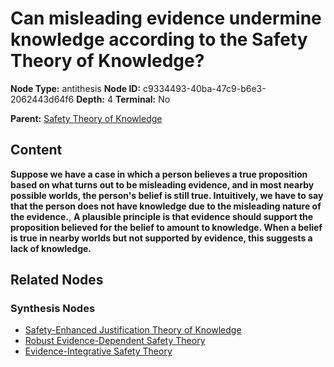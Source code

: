 # Can misleading evidence undermine knowledge according to the Safety Theory of Knowledge?

**Node Type:** antithesis
**Node ID:** c9334493-40ba-47c9-b6e3-2062443d64f6
**Depth:** 4
**Terminal:** No

**Parent:** [Safety Theory of Knowledge](safety-theory-of-knowledge-synthesis-41b802e9-2c4c-4559-b3dd-29f10449b06f.md)

## Content

**Suppose we have a case in which a person believes a true proposition based on what turns out to be misleading evidence, and in most nearby possible worlds, the person's belief is still true. Intuitively, we have to say that the person does not have knowledge due to the misleading nature of the evidence.**, **A plausible principle is that evidence should support the proposition believed for the belief to amount to knowledge. When a belief is true in nearby worlds but not supported by evidence, this suggests a lack of knowledge.**

## Related Nodes

### Synthesis Nodes

- [Safety-Enhanced Justification Theory of Knowledge](safety-enhanced-justification-theory-of-knowledge-synthesis-905b852f-7b7e-4908-b0f4-edd2e88b1861.md)
- [Robust Evidence-Dependent Safety Theory](robust-evidence-dependent-safety-theory-synthesis-5d35258c-3e21-44d9-8ed4-d5f31e73e369.md)
- [Evidence-Integrative Safety Theory](evidence-integrative-safety-theory-synthesis-0d9728d3-5583-4b3f-83f1-5657e183d4be.md)
